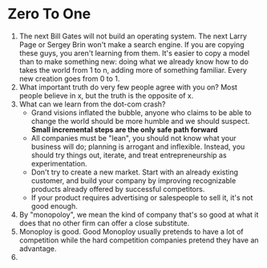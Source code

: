 # Zero To One

1. The next Bill Gates will not build an operating system. The next Larry Page or Sergey Brin won't make a search engine. If you are copying these guys, you aren't learning from them. It's easier to copy a model than to make something new: doing what we already know how to do takes the world from 1 to n, adding more of something familiar. Every new creation goes from 0 to 1.
2. What important truth do very few people agree with you on? Most people believe in x, but the truth is the opposite of x. 
3. What can we learn from the dot-com crash?
    - Grand visions inflated the bubble, anyone who claims to be able to change the world should be more humble and we should suspect. **Small incremental steps are the only safe path forward**
    - All companies must be "lean", you should not know what your business will do; planning is arrogant and inflexible. Instead, you should try things out, iterate, and treat entrepreneurship as experimentation.
    - Don't try to create a new market. Start with an already existing customer, and build your company by improving recognizable products already offered by successful competitors.
    - If your product requires advertising or salespeople to sell it, it's not good enough.
5. By "monopoloy", we mean the kind of company that's so good at what it does that no other firm can offer a close substitute. 
6. Monoploy is good. Good Monoploy usually pretends to have a lot of competition while the hard competition companies pretend they have an advantage. 
7. 
